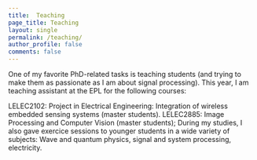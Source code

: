 ```yaml
---
title:  Teaching
page_title: Teaching
layout: single
permalink: /teaching/
author_profile: false
comments: false
---
```


One of my favorite PhD-related tasks is teaching students (and trying to make them as passionate as I am about signal processing). This year, I am teaching assistant at the EPL for the following courses:

LELEC2102: Project in Electrical Engineering: Integration of wireless embedded sensing systems (master students).
LELEC2885: Image Processing and Computer Vision (master students);
During my studies, I also gave exercice sessions to younger students in a wide variety of subjects: Wave and quantum physics, signal and system processing, electricity.
